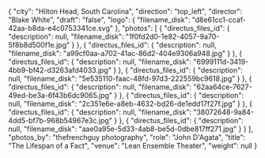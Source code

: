 {
  "city": "Hilton Head, South Carolina",
  "direction": "top_left",
  "director": "Blake White",
  "draft": "false",
  "logo": {
    "filename_disk": "d8e61cc1-ccaf-42aa-b8da-e4c0753341ce.svg"
  },
  "photos": [
    {
      "directus_files_id": {
        "description": null,
        "filename_disk": "1f0fd2d0-1e82-4057-9a70-5f8b8d500f1e.jpg"
      }
    },
    {
      "directus_files_id": {
        "description": null,
        "filename_disk": "a99cf0aa-a702-41ac-86d2-404e9306a948.jpg"
      }
    },
    {
      "directus_files_id": {
        "description": null,
        "filename_disk": "6999111d-3419-4bb9-bf42-d3263afd4033.jpg"
      }
    },
    {
      "directus_files_id": {
        "description": null,
        "filename_disk": "5e535110-faac-48fd-97d3-222559bc9618.jpg"
      }
    },
    {
      "directus_files_id": {
        "description": null,
        "filename_disk": "62aa64ce-7627-49ed-be3a-6f43b6dc9065.jpg"
      }
    },
    {
      "directus_files_id": {
        "description": null,
        "filename_disk": "2c351e6e-a8eb-4632-bd26-de1edd17f27f.jpg"
      }
    },
    {
      "directus_files_id": {
        "description": null,
        "filename_disk": "38072648-9a84-4dd5-bf7b-968b54967e3c.jpg"
      }
    },
    {
      "directus_files_id": {
        "description": null,
        "filename_disk": "aae0a95e-5d33-4ab8-be5d-0dbe817ff271.jpg"
      }
    }
  ],
  "photos_by": "thefrenchguy photography",
  "role": "John D'Agata",
  "title": "The Lifespan of a Fact",
  "venue": "Lean Ensemble Theater",
  "weight": null
}